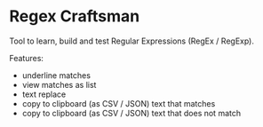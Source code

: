 # Regex Craftsman

Tool to learn, build and test Regular Expressions (RegEx / RegExp).

Features:
- underline matches
- view matches as list
- text replace
- copy to clipboard (as CSV / JSON) text that matches
- copy to clipboard (as CSV / JSON) text that does not match
